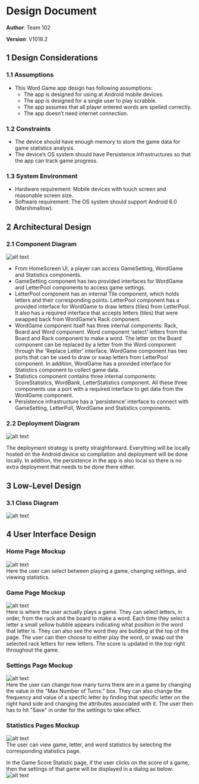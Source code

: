 # Design Document

**Author**: Team 102

**Version**: V1018.2

## 1 Design Considerations

### 1.1 Assumptions

* This Word Game app design has following assumptions:
	- The app is designed for using at Android mobile devices.
	- The app is designed for a single user to play scrabble.
	- The app assumes that all player entered words are spelled correctly.
	- The app doesn’t need internet connection.   

### 1.2 Constraints

* The device should have enough memory to store the game data for game statistics analysis.
* The device’s OS system should have Persistence infrastructures so that the app can track game progress.

### 1.3 System Environment

*   Hardware requirement: Mobile devices with touch screen and reasonable screen size. 
*   Software requirement: The OS system should support Android 6.0 (Marshmallow).

## 2 Architectural Design

### 2.1 Component Diagram

![alt text](../.images/componentDiagram.png "Component Diagram")

* From HomeScreen UI, a player can access GameSetting, WordGame and Statistics components.
* GameSetting component has two provided interfaces for WordGame and LetterPool components to access game settings.
* LetterPool component has an internal Tile component, which holds letters and their corresponding points. LetterPool component has a provided interface for WordGame to draw letters (tiles) from LetterPool. It also has a required interface that accepts letters (tiles) that were swapped back from WordGame’s Rack component.
* WordGame component itself has three internal components: Rack, Board and Word component. Word component ‘select’ letters from the Board and Rack component to make a word. The letter on the Board component can be replaced by a letter from the Word component through the 'Replace Letter' interface. WordGame component has two ports that can be used to draw or swap letters from LetterPool component. In addition, WordGame has a provided interface for Statistics component to collect game data.
* Statistics component contains three internal components: ScoreStatistics, WordBank, LetterStatistics component. All these three components use a port with a required interface to get data from the WordGame component. 
* Persistence infrastructure has a ‘persistence’ interface to connect with GameSetting, LetterPoll, WordGame and Statistics components.  

### 2.2 Deployment Diagram

![alt text](../.images/deployment_diagram.png "Deployment Diagram")

The deployment strategy is pretty straighforward. Everything will be locally hosted on the Android device so compilation and deployment will be done locally. In addition, the persistence in the app is also local so there is no extra deployment that needs to be done there either.

## 3 Low-Level Design

### 3.1 Class Diagram

![alt text](../.images/team_design_v3.png "Class Diagram")

## 4 User Interface Design

### Home Page Mockup
![alt text](../.images/words_home_page_mockup.png "Home Page")  
Here the user can select between playing a game, changing settings, and viewing statistics.

### Game Page Mockup
![alt text](../.images/words_game_page_mockup.png "Game Page")  
Here is where the user actually plays a game. They can select letters, in order, from the rack and the board to make a word. Each time they select a letter a small yellow bubble appears indicating what position in the word that letter is. They can also see the word they are building at the top of the page. The user can then choose to either play the word, or swap out the selected rack letters for new letters. The score is updated in the top right throughout the game.

### Settings Page Mockup
![alt text](../.images/words_settings_page_mockup.png "Settings Page")  
Here the user can change how many turns there are in a game by changing the value in the "Max Number of Turns:" box. They can also change the frequency and value of a specfic letter by finding that specific letter on the right hand side and changing the attributes associated with it. The user then has to hit "Save" in order for the settings to take effect.
	

### Statistics Pages Mockup
![alt text](../.images/words_stats_page_mockup.png "Statistics Page")  
The user can view game, letter, and word statistics by selecting the corresponding statistics page.

In the Game Score Statistic page, if the user clicks on the score of a game, then the settings of that game will be displayed in a dialog as below:   
![alt text](../.images/words_settings_of_selected_game_mockup.png "Settings Dialog") 

<!--stackedit_data:
eyJoaXN0b3J5IjpbMTYyODQ5NTM1MF19
-->
